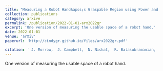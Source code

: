 ```yaml
---
title: "Measuring a Robot Hand&apos;s Graspable Region using Power and Precision Grasps"
collection: publications
category: arxive
permalink: /publication/2022-01-01-arx2022gr
excerpt: 'One version of measuring the usable space of a robot hand.'
date: 2022-01-01
venue: 'arXiv'
paperurl: 'http://cindygr.github.io/files/arx2022gr.pdf'

citation: ' J. Morrow,  J. Campbell,  N. Nishat,  R. Balasubramanian,  C. Grimm, '
---
```

One version of measuring the usable space of a robot hand.
